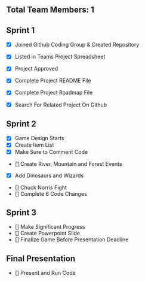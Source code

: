 ## Total Team Members: 1 

## Sprint 1 
- [x] Joined Github Coding Group & Created Repository
- [x] Listed in Teams Project Spreadsheet
- [x] Project Approved
- [x] Complete Project README File 
- [x] Complete Project Roadmap File 
- [x] Search For Related Project On Github
 

## Sprint 2 
- [x] Game Design Starts
- [x] Create Item List  
- [x] Make Sure to Comment Code 
- [] Create River, Mountain and Forest Events
- [x] Add Dinosaurs and Wizards
- [] Chuck Norris Fight 
- [] Complete 6 Code Changes

## Sprint 3 
- [] Make Significant Progress 
- [] Create Powerpoint Slide 
- [] Finalize Game Before Presentation Deadline 

## Final Presentation
- [] Present and Run Code 